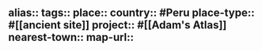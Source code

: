 alias::
tags::
place::
country:: #Peru 
place-type:: #[[ancient site]] 
project:: #[[Adam's Atlas]] 
nearest-town::
map-url::
-